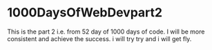 # 1000DaysOfWebDevpart2
 This is the part 2 i.e. from 52 day of 1000 days of code. I will be more consistent and achieve the success. i will try try and i will get fly.
